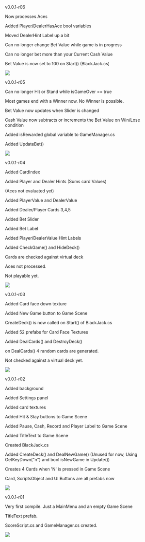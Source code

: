 v0.0.1-r06

Now processes Aces

Added Player/DealerHasAce bool variables

Moved DealerHint Label up a bit

Can no longer change Bet Value while game is in progress

Can no longer bet more than your Current Cash Value

Bet Value is now set to 100 on Start() (BlackJack.cs)

<img src="https://i.gyazo.com/11fe1033dce6889fbd3392e6f501dff6.jpg">


v0.0.1-r05

Can no longer Hit or Stand while isGameOver == true

Most games end with a Winner now. No Winner is possible.

Bet Value now updates when Slider is changed

Cash Value now subtracts or increments the Bet Value on Win/Lose condition

Added isRewarded global variable to GameManager.cs

Added UpdateBet()

<img src="https://i.gyazo.com/0bde061df5cdaca43e235506436eaaaf.jpg">


v0.0.1-r04

Added CardIndex

Added Player and Dealer Hints (Sums card Values)

(Aces not evaluated yet)

Added PlayerValue and DealerValue

Added Dealer/Player Cards 3,4,5

Added Bet Slider

Added Bet Label

Added Player/DealerValue Hint Labels

Added CheckGame() and HideDeck()

Cards are checked against virtual deck

Aces not processed.

Not playable yet.

<img src="https://i.gyazo.com/805e2a038d1f587b17eaec26dc0e5208.jpg">


v0.0.1-r03

Added Card face down texture

Added New Game button to Game Scene

CreateDeck() is now called on Start() of BlackJack.cs

Added 52 prefabs for Card Face Textures

Added DealCards() and DestroyDeck()

on DealCards() 4 random cards are generated.

Not checked against a virtual deck yet.

<img src="https://i.gyazo.com/a9bfcda3e43241383dc8e9376df98f42.jpg">


v0.0.1-r02

Added background

Added Settings panel

Added card textures

Added Hit & Stay buttons to Game Scene

Added Pause, Cash, Record and Player Label to Game Scene

Added TitleText to Game Scene

Created BlackJack.cs

Added CreateDeck() and DealNewGame()
(Unused for now, Using GetKeyDown("n") and bool isNewGame in Update())

Creates 4 Cards when 'N' is pressed in Game Scene

Card, ScriptsObject and UI Buttons are all prefabs now

<img src="https://i.gyazo.com/ec851349c658f4e2149f34ddac891aad.jpg">

v0.0.1-r01

Very first compile. Just a MainMenu and an empty Game Scene

TitleText prefab.

ScoreScript.cs and GameManager.cs created.

<img src="https://i.gyazo.com/24b517fbbf4ec5d603de04226bb04471.png">